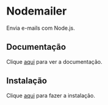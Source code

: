 # Nodemailer

Envia e-mails com Node.js.

## Documentação

Clique [aqui](https://github.com/nodemailer/nodemailer) para ver a documentação.

## Instalação

Clique [aqui](https://www.npmjs.com/package/nodemailer) para fazer a instalação.
